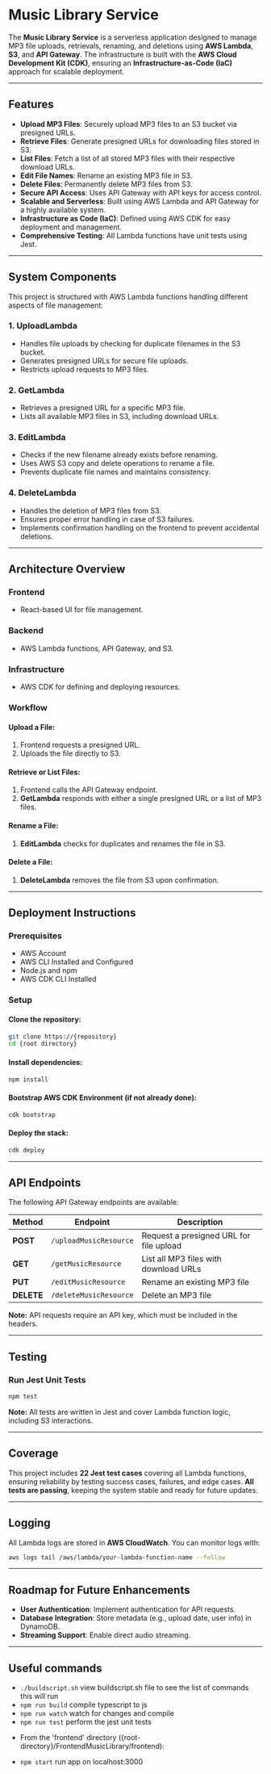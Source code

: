 # Music Library Service  

The **Music Library Service** is a serverless application designed to manage MP3 file uploads, retrievals, renaming, and deletions using **AWS Lambda**, **S3**, and **API Gateway**. The infrastructure is built with the **AWS Cloud Development Kit (CDK)**, ensuring an **Infrastructure-as-Code (IaC)** approach for scalable deployment.  

---

## Features  

- **Upload MP3 Files**: Securely upload MP3 files to an S3 bucket via presigned URLs.  
- **Retrieve Files**: Generate presigned URLs for downloading files stored in S3.  
- **List Files**: Fetch a list of all stored MP3 files with their respective download URLs.  
- **Edit File Names**: Rename an existing MP3 file in S3.  
- **Delete Files**: Permanently delete MP3 files from S3.  
- **Secure API Access**: Uses API Gateway with API keys for access control.  
- **Scalable and Serverless**: Built using AWS Lambda and API Gateway for a highly available system.  
- **Infrastructure as Code (IaC)**: Defined using AWS CDK for easy deployment and management.  
- **Comprehensive Testing**: All Lambda functions have unit tests using Jest.  

---

## System Components  

This project is structured with AWS Lambda functions handling different aspects of file management:  

### 1. **UploadLambda**  
- Handles file uploads by checking for duplicate filenames in the S3 bucket.  
- Generates presigned URLs for secure file uploads.  
- Restricts upload requests to MP3 files.  

### 2. **GetLambda**  
- Retrieves a presigned URL for a specific MP3 file.  
- Lists all available MP3 files in S3, including download URLs.  

### 3. **EditLambda**  
- Checks if the new filename already exists before renaming.  
- Uses AWS S3 copy and delete operations to rename a file.  
- Prevents duplicate file names and maintains consistency.  

### 4. **DeleteLambda**  
- Handles the deletion of MP3 files from S3.  
- Ensures proper error handling in case of S3 failures.  
- Implements confirmation handling on the frontend to prevent accidental deletions.  

---

## Architecture Overview  

### **Frontend**  
- React-based UI for file management.  

### **Backend**  
- AWS Lambda functions, API Gateway, and S3.  

### **Infrastructure**  
- AWS CDK for defining and deploying resources.  

### **Workflow**  

#### **Upload a File:**  
1. Frontend requests a presigned URL.  
2. Uploads the file directly to S3.  

#### **Retrieve or List Files:**  
1. Frontend calls the API Gateway endpoint.  
2. **GetLambda** responds with either a single presigned URL or a list of MP3 files.  

#### **Rename a File:**  
1. **EditLambda** checks for duplicates and renames the file in S3.  

#### **Delete a File:**  
1. **DeleteLambda** removes the file from S3 upon confirmation.  

---

## Deployment Instructions  

### **Prerequisites**  
- AWS Account  
- AWS CLI Installed and Configured  
- Node.js and npm  
- AWS CDK CLI Installed  

### **Setup**  

#### **Clone the repository:**  
```sh
git clone https://{repository}
cd {root directory}
```

#### **Install dependencies:**  
```sh
npm install
```

#### **Bootstrap AWS CDK Environment (if not already done):**  
```sh
cdk bootstrap
```

#### **Deploy the stack:**  
```sh
cdk deploy
```

---

## API Endpoints  

The following API Gateway endpoints are available:  

| **Method**  | **Endpoint**              | **Description**                                |
|------------|--------------------------|----------------------------------------------|
| **POST**   | `/uploadMusicResource`   | Request a presigned URL for file upload    |
| **GET**    | `/getMusicResource`      | List all MP3 files with download URLs      |
| **PUT**    | `/editMusicResource`     | Rename an existing MP3 file                |
| **DELETE** | `/deleteMusicResource`   | Delete an MP3 file                         |

**Note:** API requests require an API key, which must be included in the headers.  

---

## Testing  

### **Run Jest Unit Tests**  
```sh
npm test
```

**Note:** All tests are written in Jest and cover Lambda function logic, including S3 interactions.  

---

## Coverage  

This project includes **22 Jest test cases** covering all Lambda functions, ensuring reliability by testing success cases, failures, and edge cases. **All tests are passing**, keeping the system stable and ready for future updates.  

---

## Logging  

All Lambda logs are stored in **AWS CloudWatch**. You can monitor logs with:  
```sh
aws logs tail /aws/lambda/your-lambda-function-name --follow
```

---

## Roadmap for Future Enhancements  

- **User Authentication**: Implement authentication for API requests.  
- **Database Integration**: Store metadata (e.g., upload date, user info) in DynamoDB.  
- **Streaming Support**: Enable direct audio streaming. 

---

## Useful commands

* `./buildscript.sh` view buildscript.sh file to see the list of commands this will run
* `npm run build`   compile typescript to js
* `npm run watch`   watch for changes and compile
* `npm run test`    perform the jest unit tests

- From the 'frontend' directory ({root-directory}/FrontendMusicLibrary/frontend):

* `npm start`       run app on localhost:3000
